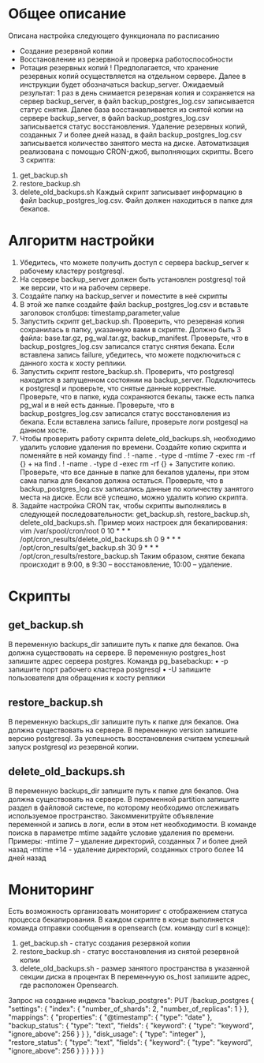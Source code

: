 # Общее описание
Описана настройка следующего функционала по расписанию
*	Создание резервной копии
*	Восстановление из резервной и проверка работоспособности
*	Ротация резервных копий
! Предполагается, что хранение резервных копий осуществляется на отдельном сервере. Далее в инструкции будет обозначаться backup_server. 
Ожидаемый результат: 
1 раз в день снимается резервная копия и сохраняется на сервер  backup_server, в файл backup_postgres_log.csv записывается статус снятия. Далее база восстанавливается из снятой копии на сервере backup_server, в файл backup_postgres_log.csv записывается статус восстановления. Удаление резервных копий, созданных 7 и более дней назад, в файл backup_postgres_log.csv записывается количество занятого места на диске.
Автоматизация реализована с помощью CRON-джоб, выполняющих скрипты. Всего 3 скрипта:
1)	get_backup.sh
2)	restore_backup.sh
3)	delete_old_backups.sh
Каждый скрипт записывает информацию в файл backup_postgres_log.csv. Файл должен находиться в папке для бекапов.

# Алгоритм настройки
1.	Убедитесь, что можете получить доступ с сервера backup_server к рабочему кластеру postgresql.
2.	На сервере backup_server должен быть установлен postgresql той же версии, что и на рабочем сервере.
3.	Создайте папку на backup_server и поместите в неё скрипты
4.	В этой же папке создайте файл backup_postgres_log.csv и вставьте заголовок столбцов:
timestamp,parameter,value
5.	Запустить скрипт get_backup.sh. Проверить, что резервная копия сохранилась в папку, указанную вами в скрипте. Должно быть 3 файла: base.tar.gz, pg_wal.tar.gz, backup_manifest. Проверьте, что в backup_postgres_log.csv записался статус снятия бекапа. Если вставлена запись failure, убедитесь, что можете подключиться с данного хоста к хосту реплики. 
6.	Запустить скрипт restore_backup.sh. Проверить, что postgresql находится в запущенном состоянии на backup_server. Подключитесь к postgresql и проверьте, что снятые данные корректные. Проверьте, что в папке, куда сохраняются бекапы, также есть папка pg_wal и в ней есть данные. Проверьте, что в backup_postgres_log.csv записался статус восстановления из бекапа. Если вставлена запись failure, проверьте логи postgesql на данном хосте.
7.	Чтобы проверить работу скрипта delete_old_backups.sh, необходимо удалить условие удаления по времени. Создайте копию скрипта и поменяйте в ней команду 
find . ! -name . -type d -mtime 7 -exec rm -rf {} +
на 
find . ! -name . -type d -exec rm -rf {} +
Запустите копию. Проверьте, что все данные в папке для бекапов удалены, при этом сама папка для бекапов должна остаться. Проверьте, что в backup_postgres_log.csv записались данные по количеству занятого места на диске. Если всё успешно, можно удалить копию скрипта.
8.	Задайте настройка CRON так, чтобы скрипты выполнялись в следующей последовательности: get_backup.sh, restore_backup.sh, delete_old_backups.sh. 
Пример моих настроек для бекапирования:
vim /var/spool/cron/root
0 10 * * * /opt/cron_results/delete_old_backups.sh
0 9 * * * /opt/cron_results/get_backup.sh
30 9 * * * /opt/cron_results/restore_backup.sh
Таким образом, снятие бекапа происходит в 9:00, в 9:30 – восстановление, 10:00 – удаление.


# Скрипты
## get_backup.sh
В переменную backups_dir запишите путь к папке для бекапов. Она должна существовать на сервере. 
В переменную postgres_host запишите адрес сервера postgres. 
Команда pg_basebackup:
•	-p запишите порт рабочего кластера postgresql
•	-U запишите пользователя для обращения к хосту реплики

## restore_backup.sh
В переменную backups_dir запишите путь к папке для бекапов. Она должна существовать на сервере. 
В переменную version запишите версию postgresql. 
За успешность восстановления считаем успешный запуск postgresql из резервной копии.

## delete_old_backups.sh
В переменную backups_dir запишите путь к папке для бекапов. Она должна существовать на сервере. 
В переменной partition запишите раздел в файловой системе, по которому необходимо отслеживать используемое пространство. Закомменитруйте объявление переменной и запись в логи, если в этом нет необходимости.
В команде поиска в параметре mtime задайте условие удаления по времени. 
Примеры:
-mtime 7 – удаление директорий, созданных 7 и более дней назад
-mtime +14 - удаление директорий, созданных строго более 14 дней назад

# Мониторинг
Есть возможность организовать мониторинг с отображением статуса процесса бекапирования.
В каждом скрипте в конце выполняется команда отправки сообщения в opensearch (см. команду curl в конце):
1) get_backup.sh - статус создания резервной копии
2) restore_backup.sh - статус восстановления из снятой резервной копии
3) delete_old_backups.sh - размер занятого пространства в указанной секции диска в процентах
В переменнуую os_host запишите адрес, где расположен Opensearch.

Запрос на создание индекса "backup_postgres":
PUT /backup_postgres
{
  "settings": {
    "index": {
      "number_of_shards": 2,
      "number_of_replicas": 1
    }
  },
  "mappings": {
    "properties": {
      "@timestamp": {
            "type": "date"
          },
      "backup_status": {
        "type": "text",
        "fields": {
          "keyword": {
            "type": "keyword",
            "ignore_above": 256
          }
        }
      },
      "disk_usage": {
        "type": "integer"
      },
      "restore_status": {
        "type": "text",
        "fields": {
          "keyword": {
            "type": "keyword",
              "ignore_above": 256
          }
        }
      }
    }
  }
}
